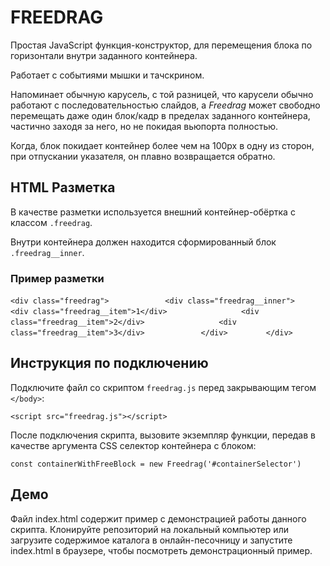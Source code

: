 # FREEDRAG

Простая JavaScript функция-конструктор, для перемещения блока по горизонтали внутри заданного контейнера.

Работает с событиями мышки и тачскрином.

Напоминает обычную карусель, с той разницей, что карусели обычно работают с последовательностью слайдов, 
а *Freedrag* может свободно перемещать даже один блок/кадр в пределах заданного контейнера, частично заходя за него, 
но не покидая вьюпорта полностью.

Когда, блок покидает контейнер более чем на 100px в одну из сторон, при отпускании указателя, он плавно возвращается обратно.

## HTML Разметка

В качестве разметки используется внешний контейнер-обёртка с классом `.freedrag`.

Внутри контейнера должен находится сформированный блок `.freedrag__inner`.

### Пример разметки

`<div class="freedrag">`
`            <div class="freedrag__inner">`
`                <div class="freedrag__item">1</div>`
`                <div class="freedrag__item">2</div>`
`                <div class="freedrag__item">3</div>`
`            </div>`
`        </div>`

## Инструкция по подключению

Подключите файл со скриптом `freedrag.js` перед закрывающим тегом `</body>`:

`<script src="freedrag.js"></script>`

После подключения скрипта, вызовите экземпляр функции, передав в качестве аргумента CSS селектор контейнера с блоком:

`const containerWithFreeBlock = new Freedrag('#containerSelector')`

## Демо

Файл index.html содержит пример с демонстрацией работы данного скрипта.
Клонируйте репозиторий на локальный компьютер или загрузите содержимое каталога в онлайн-песочницу и запустите index.html в браузере, чтобы посмотреть демонстрационный пример.